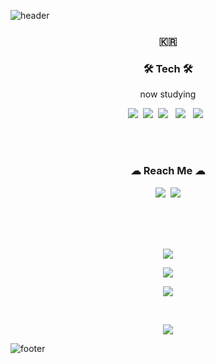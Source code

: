 ![header](https://capsule-render.vercel.app/api?type=waving&color=auto&height=250&section=header&text=WONHEEZ&fontAlignY=40&desc=developer&descSize=40&descAlignY=60&animation=fadeIn&fontSize=70)

<h3 align="center">🇰🇷</h3>

<h3 align="center">🛠 Tech 🛠</h3>

<p align="center"> now studying </p>

<p align="center">
  <img src="https://img.shields.io/badge/Python-3766AB?style=flat-square&logo=Python&logoColor=white"/></a>&nbsp 
  <img src="https://img.shields.io/badge/C-A8B9CC?style=flat-square&logo=C&logoColor=white"/></a>&nbsp 
  <img src="https://img.shields.io/badge/HTML5-E34F26?style=flat-square&logo=HTML5&logoColor=white"/></a> &nbsp
<img src="https://img.shields.io/badge/CSS3-1572B6?style=flat-square&logo=CSS3&logoColor=white"/></a> &nbsp
<img src="https://img.shields.io/badge/JavaScript-F7DF1E?style=flat-square&logo=JavaScript&logoColor=white"/></a> &nbsp

</p>

<br>

<br>

<h3 align="center"> ☁ Reach Me ☁ </h3>
<p align="center">
  <a href="https://www.instagram.com/wonheez/"><img src="https://img.shields.io/badge/Instagram-E4405F?style=flat-square&logo=Instagram&logoColor=white&link=https://www.instagram.com/wonheez/"/></a>&nbsp
  <a href="https://yangwonhee.github.io/"><img src="https://img.shields.io/badge/blog-09B3AF?style=flat-square&logo=Storyblok&logoColor=white"/></a>
</p>
<br>
<br>
<br>

<p align="center">
    <img src="https://hits.seeyoufarm.com/api/count/incr/badge.svg?url=https%3A%2F%2Fgithub.com%2Fyangwonhee&count_bg=%2380B1C2&title_bg=%23626262&icon=&icon_color=%23E7E7E7&title=hits&edge_flat=true"/></a>
</p>

<p align="center">
  <a href="https://github.com/devxb/commitcombo">
    <img src="http://commitcombo.com/get?user=yangwonhee&theme=Rainbow&v=2">
    </a>
    </p>

<p align="center">
  <img
    src = "http://mazassumnida.wtf/api/v2/generate_badge?boj=codult">
</p>

<br>

<!-- 
<p align="center">
    <img
        src = "https://github-readme-stats.vercel.app/api?username=yangwonhee&theme=swift&show_icons=true">
</p> -->

<p align="center">
    <img
        src = "https://github-readme-stats.vercel.app/api/top-langs/?username=yangwonhee&layout=compact">
</p>

![footer](https://capsule-render.vercel.app/api?type=waving&color=auto&height=200&section=footer&text=&fontSize=90)
